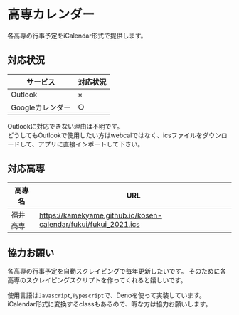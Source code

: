 # 高専カレンダー

各高専の行事予定をiCalendar形式で提供します。

## 対応状況
|サービス|対応状況|
|--|--|
|Outlook|×|
|Googleカレンダー|○|

Outlookに対応できない理由は不明です。<br>どうしてもOutlookで使用したい方はwebcalではなく、icsファイルをダウンロードして、アプリに直接インポートして下さい。

## 対応高専

|高専名|URL|
|--|--|
|福井高専|https://kamekyame.github.io/kosen-calendar/fukui/fukui_2021.ics|

## 協力お願い
各高専の行事予定を自動スクレイピングで毎年更新したいです。
そのために各高専のスクレイピングスクリプトを作ってくれると嬉しいです。

使用言語は`Javascript`,`Typescript`で、Denoを使って実装しています。
iCalendar形式に変換するclassもあるので、暇な方は協力お願いします。
